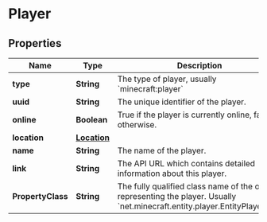 
# Player

## Properties
Name | Type | Description | Notes
------------ | ------------- | ------------- | -------------
**type** | **String** | The type of player, usually &#x60;minecraft:player&#x60; |  [optional]
**uuid** | **String** | The unique identifier of the player. |  [optional]
**online** | **Boolean** | True if the player is currently online, false otherwise. |  [optional]
**location** | [**Location**](Location.md) |  |  [optional]
**name** | **String** | The name of the player. |  [optional]
**link** | **String** | The API URL which contains detailed information about this player. |  [optional]
**PropertyClass** | **String** | The fully qualified class name of the object representing the player. Usually &#x60;net.minecraft.entity.player.EntityPlayerMP&#x60;. |  [optional]



